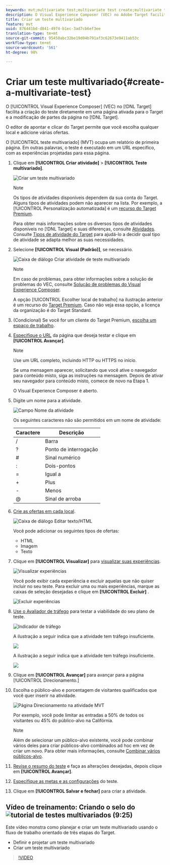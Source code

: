 ```yaml
---
keywords: mvt;multivariate test;multivariate test create;multivariate test creating;mvt create;mvt creating;mvt how;multivariate test how
description: O Visual Experience Composer (VEC) no Adobe Target facilita a criação do teste multivariado (MVT) diretamente em uma página ativada para o Target e a modificação de partes da página no Target.
title: Criar um teste multivariado
feature: mvt
uuid: 876441bd-d841-4974-b1ec-3ad7cb6ef3ee
translation-type: tm+mt
source-git-commit: 95450abc32be19d04b791af3c62673e9411ab53c
workflow-type: tm+mt
source-wordcount: '561'
ht-degree: 98%

---
```



# Criar um teste multivariado{#create-a-multivariate-test}

O [!UICONTROL Visual Experience Composer] (VEC) no [!DNL Target] facilita a criação do teste diretamente em uma página ativada para o Target e a modificação de partes da página no [!DNL Target].

O editor de apontar e clicar do Target permite que você escolha qualquer local e adicione várias ofertas.

O [!UICONTROL teste multivariado] (MVT) ocupa um relatório de primeira página. Em outras palavras, o teste é executado em um URL específico, com as experiências projetadas para essa página.

1. Clique em **[!UICONTROL Criar atividade]** > **[!UICONTROL Teste multivariado]**.

   ![Criar um teste multivariado](/help/c-activities/c-multivariate-testing/t-create-multivariate-test/assets/create-multivariate.png)

   >[!NOTE]
   >
   >Os tipos de atividades disponíveis dependem da sua conta do Target. Alguns tipos de atividades podem não aparecer na lista. Por exemplo, a [!UICONTROL Personalização automatizada] é um [recurso do Target Premium](/help/c-intro/intro.md#premium).
   >
   >Para obter mais informações sobre os diversos tipos de atividades disponíveis no [!DNL Target] e suas diferenças, consulte [Atividades](/help/c-activities/activities.md#concept_D317A95A1AB54674BA7AB65C7985BA03). Consulte [Tipos de atividade do Target](/help/c-activities/target-activities-guide.md) para ajudá-lo a decidir qual tipo de atividade se adapta melhor as suas necessidades.

1. Selecione **[!UICONTROL Visual (Padrão)]**, se necessário.

   ![Caixa de diálogo Criar atividade de teste multivariado](/help/c-activities/c-multivariate-testing/t-create-multivariate-test/assets/create-mvt-dialog.png)

   >[!NOTE]
   >
   >Em caso de problemas, para obter informações sobre a solução de problemas do VEC, consulte [Solução de problemas do Visual Experience Composer](/help/c-experiences/c-visual-experience-composer/r-troubleshoot-composer/troubleshoot-composer.md).
   >
   >A opção [!UICONTROL Escolher local de trabalho] na ilustração anterior é um recurso do [Target Premium](/help/c-intro/intro.md). Caso não veja essa opção, a licença da organização é do Target Standard.

1. (Condicional) Se você for um cliente do Target Premium, [escolha um espaço de trabalho](/help/administrating-target/c-user-management/property-channel/property-channel.md).

1. [Especifique o URL](/help/c-activities/c-multivariate-testing/t-create-multivariate-test/url.md#concept_C12E4A85FF3B4E518E3110F6CF1AF9C0) da página que deseja testar e clique em **[!UICONTROL Avançar]**.

   >[!NOTE]
   >
   >Use um URL completo, incluindo HTTP ou HTTPS no início.

   Se uma mensagem aparecer, solicitando que você ative o navegador para conteúdo misto, siga as instruções na mensagem. Depois de ativar seu navegador para conteúdo misto, comece de novo na Etapa 1.

   O Visual Experience Composer é aberto.

1. Digite um nome para a atividade.

   ![Campo Nome da atividade](/help/c-activities/c-multivariate-testing/t-create-multivariate-test/assets/activityname.png)

   Os seguintes caracteres não são permitidos em um nome de atividade:

   | Caractere | Descrição |
   |--- |--- |
   | / | Barra |
   | ? | Ponto de interrogação |
   | # | Sinal numérico |
   | : | Dois-pontos |
   | = | Igual a |
   | + | Plus |
   | - | Menos |
   | @ | Sinal de arroba |

1. [Crie as ofertas em cada local](/help/c-activities/c-multivariate-testing/t-create-multivariate-test/add-offers.md#concept_DCE6B45C30F7419B8EC17AFDEE8D8AA6).

   ![Caixa de diálogo Editar texto/HTML](/help/c-activities/c-multivariate-testing/t-create-multivariate-test/assets/editoffers.png)

   Você pode adicionar os seguintes tipos de ofertas:

   * HTML
   * Imagem
   * Texto

1. Clique em **[!UICONTROL Visualizar]** para [visualizar suas experiências](/help/c-activities/c-multivariate-testing/t-create-multivariate-test/preview-experiences.md).

   ![Visualizar experiências](/help/c-activities/c-multivariate-testing/t-create-multivariate-test/assets/preview-mvt.png)

   Você pode exibir cada experiência e excluir aquelas que não quiser incluir no seu teste. Para excluir uma ou mais experiências, marque as caixas de seleção desejadas e clique em **[!UICONTROL Excluir]** .

   ![Excluir experiências](/help/c-activities/c-multivariate-testing/t-create-multivariate-test/assets/preview-mvt-exclude.png)

1. [Use o Avaliador de tráfego](/help/c-activities/c-multivariate-testing/t-create-multivariate-test/traffic-estimator.md#task_71AA6922AFD447EA8C5E610A78ABA714) para testar a viabilidade do seu plano de teste.

   ![Indicador de tráfego](/help/c-activities/c-multivariate-testing/t-create-multivariate-test/assets/mvt-traffic-indicator.png)

   A ilustração a seguir indica que a atividade tem tráfego insuficiente.

   ![](assets/estimator.png)

   A ilustração a seguir indica que a atividade tem tráfego insuficiente.

   ![](assets/estimator2.png)

1. Clique em **[!UICONTROL Avançar]** para avançar para a página [!UICONTROL Direcionamento.]

1. Escolha o público-alvo e porcentagem de visitantes qualificados que você quer inserir na atividade.

   ![Página Direcionamento na atividade MVT](/help/c-activities/c-multivariate-testing/t-create-multivariate-test/assets/mvt_audperc.png)

   Por exemplo, você pode limitar as entradas a 50% de todos os visitantes ou 45% do público-alvo na Califórnia.

   >[!NOTE]
   >
   >Além de selecionar um público-alvo existente, você pode combinar vários deles para criar públicos-alvo combinados ad hoc em vez de criar um novo. Para obter mais informações, consulte [Combinar vários públicos-alvo](/help/c-target/combining-multiple-audiences.md#concept_A7386F1EA4394BD2AB72399C225981E5).

1. [Revise o resumo do teste](/help/c-activities/c-multivariate-testing/t-create-multivariate-test/test-summary.md#reference_971AB225963A4DC18EEB5B0E20F0A4A7) e faça as alterações desejadas, depois clique em **[!UICONTROL Avançar]**.

1. [Especifique as metas e as configurações](/help/c-activities/c-multivariate-testing/t-create-multivariate-test/goals-and-settings.md#reference_B25389FD6F3A4989801E740364B089CC) do teste.

1. Clique em **[!UICONTROL Salvar e fechar]** para criar a atividade.

## Vídeo de treinamento: Criando o selo do ![tutorial de testes multivariados (9:25)](/help/assets/tutorial.png)

Este vídeo monstra como planejar e criar um teste multivariado usando o fluxo de trabalho orientado de três etapas do Target.

* Definir e projetar um teste multivariado
* Criar um teste multivariado

>[!VIDEO](https://video.tv.adobe.com/v/17395)
